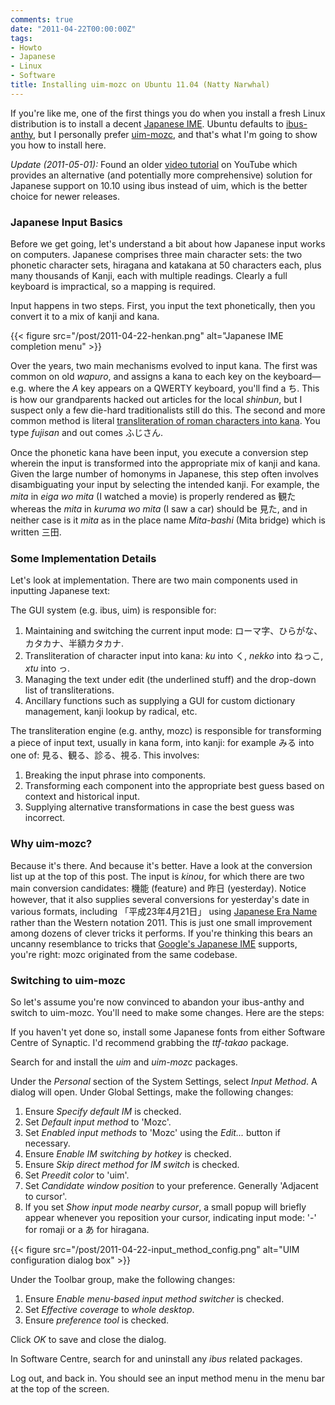 ```yaml
---
comments: true
date: "2011-04-22T00:00:00Z"
tags:
- Howto
- Japanese
- Linux
- Software
title: Installing uim-mozc on Ubuntu 11.04 (Natty Narwhal)
---
```


If you're like me, one of the first things you do when you install a fresh
Linux distribution is to install a decent [Japanese IME][wiki_ime]. Ubuntu
defaults to [ibus-anthy][anthy], but I personally prefer [uim-mozc][mozc], and
that's what I'm going to show you how to install here.<!--more-->

*Update (2011-05-01):* Found an older [video tutorial][yt_tutorial] on YouTube
which provides an alternative (and potentially more comprehensive) solution for
Japanese support on 10.10 using ibus instead of uim, which is the better choice
for newer releases.

### Japanese Input Basics

Before we get going, let's understand a bit about how Japanese input works on
computers. Japanese comprises three main character sets: the two phonetic
character sets, hiragana and katakana at 50 characters each, plus many
thousands of Kanji, each with multiple readings. Clearly a full keyboard is
impractical, so a mapping is required.

Input happens in two steps. First, you input the text phonetically, then you
convert it to a mix of kanji and kana.

{{< figure src="/post/2011-04-22-henkan.png"
    alt="Japanese IME completion menu" >}}

Over the years, two main mechanisms evolved to input kana. The first was common
on old *wapuro*, and assigns a kana to each key on the keyboard—e.g. where
the *A* key appears on a QWERTY keyboard, you'll find a ち. This is how our
grandparents hacked out articles for the local *shinbun*, but I suspect only a
few die-hard traditionalists still do this. The second and more common method
is literal [transliteration of roman characters into kana][wiki_wapuro]. You
type *fujisan* and out comes ふじさん.

Once the phonetic kana have been input, you execute a conversion step wherein
the input is transformed into the appropriate mix of kanji and kana. Given the
large number of homonyms in Japanese, this step often involves disambiguating
your input by selecting the intended kanji. For example, the *mita* in *eiga wo
mita* (I watched a movie) is properly rendered as 観た whereas the *mita* in
*kuruma wo mita* (I saw a car) should be 見た, and in neither case is it *mita*
as in the place name *Mita-bashi* (Mita bridge) which is written 三田.


### Some Implementation Details

Let's look at implementation. There are two main components used in inputting
Japanese text:

The GUI system (e.g. ibus, uim) is responsible for:

1. Maintaining and switching the current input mode:
   ローマ字、ひらがな、カタカナ、半額カタカナ.
1. Transliteration of character input into kana: *ku* into く,
   *nekko* into ねっこ, *xtu* into っ.
1. Managing the text under edit (the underlined stuff) and the
   drop-down list of transliterations.
1. Ancillary functions such as supplying a GUI for custom dictionary
   management, kanji lookup by radical, etc.

The transliteration engine (e.g. anthy, mozc) is responsible for transforming a
piece of input text, usually in kana form, into kanji: for example みる into
one of: 見る、観る、診る、視る. This involves:

1. Breaking the input phrase into components.
1. Transforming each component into the appropriate best guess based on context
   and historical input.
1. Supplying alternative transformations in case the best guess was incorrect.


### Why uim-mozc?

Because it's there. And because it's better. Have a look at the conversion list
up at the top of this post. The input is *kinou*, for which there are two main
conversion candidates: 機能 (feature) and 昨日 (yesterday). Notice however,
that it also supplies several conversions for yesterday's date in various
formats, including 「平成23年4月21日」 using [Japanese Era Name][wiki_jp_era]
rather than the Western notation 2011. This is just one small improvement among
dozens of clever tricks it performs. If you're thinking this bears an uncanny
resemblance to tricks that [Google's Japanese IME][google_ime] supports, you're
right: mozc originated from the same codebase.


### Switching to uim-mozc

So let's assume you're now convinced to abandon your ibus-anthy and
switch to uim-mozc. You'll need to make some changes. Here are the
steps:

If you haven't yet done so, install some Japanese fonts from either Software
Centre of Synaptic. I'd recommend grabbing the *ttf-takao* package.

Search for and install the *uim* and *uim-mozc* packages.

Under the *Personal* section of the System Settings, select *Input
Method*. A dialog will open. Under Global Settings, make the following
changes:

1. Ensure *Specify default IM* is checked.
1. Set *Default input method* to 'Mozc'.
1. Set *Enabled input methods* to 'Mozc' using the *Edit...* button if
   necessary.
1. Ensure *Enable IM switching by hotkey* is checked.
1. Ensure *Skip direct method for IM switch* is checked.
1. Set *Preedit color* to 'uim'.
1. Set *Candidate window position* to your preference. Generally
   'Adjacent to cursor'.
1. If you set *Show input mode nearby cursor*, a small popup will
   briefly appear whenever you reposition your cursor, indicating input
   mode: '-' for romaji or a あ for hiragana.

{{< figure src="/post/2011-04-22-input_method_config.png"
    alt="UIM configuration dialog box" >}}

Under the Toolbar group, make the following changes:

1. Ensure *Enable menu-based input method switcher* is checked.
1. Set *Effective coverage* to *whole desktop*.
1. Ensure *preference tool* is checked.

Click *OK* to save and close the dialog.

In Software Centre, search for and uninstall any *ibus* related
packages.

Log out, and back in. You should see an input method menu in the menu
bar at the top of the screen.

[anthy]: https://sourceforge.jp/projects/anthy/news/
[google_ime]: https://www.google.com/intl/ja/ime/
[mozc]: https://code.google.com/p/mozc/
[wiki_ime]: https://en.wikipedia.org/wiki/Japanese_IME
[wiki_jp_era]: https://en.wikipedia.org/wiki/Japanese_era_name
[wiki_wapuro]: https://en.wikipedia.org/wiki/Wapuro
[yt_tutorial]: https://www.youtube.com/watch?v=MfgjTCXZ2-s
